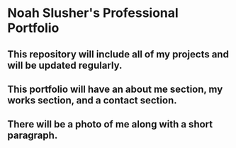 # Noah Slusher's Professional Portfolio

## This repository will include all of my projects and will be updated regularly.

## This portfolio will have an about me section, my works section, and a contact section.

## There will be a photo of me along with a short paragraph.